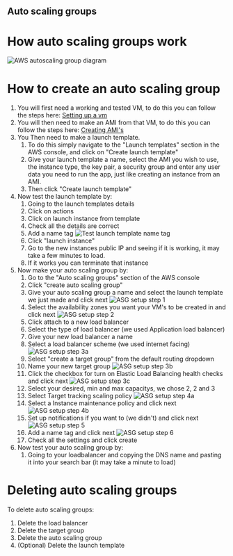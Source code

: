 ## Auto scaling groups

# How auto scaling groups work
![AWS autoscaling group diagram](../../../readme-images/AWS-autoscaling-group.jpg)

# How to create an auto scaling group
1) You will first need a working and tested VM, to do this you can follow the steps here: [Setting up a vm](../../../week1/day2/setting-up-a-vm/README.md)
2) You will then need to make an AMI from that VM, to do this you can follow the steps here: [Creating AMI's](../../../week1/day5/creating-ami's/README.md)
3) You Then need to make a launch template. 
   1) To do this simply navigate to the "Launch templates" section in the AWS console, and click on "Create launch template"
   2) Give your launch template a name, select the AMI you wish to use, the instance type, the key pair, a security group and enter any user data you need to run the app, just like creating an instance from an AMI.
   3) Then click "Create launch template"
4) Now test the launch template by:
   1) Going to the launch templates details
   2) Click on actions
   3) Click on launch instance from template
   4) Check all the details are correct 
   5) Add a name tag
   ![Test launch template name tag](../../../readme-images/test-launch-template-name-tag.png)
   6) Click "launch instance"
   7) Go to the new instances public IP and seeing if it is working, it may take a few minutes to load.
   8) If it works you can terminate that instance
5) Now make your auto scaling group by:
   1) Go to the "Auto scaling groups" section of the AWS console
   2) Click "create auto scaling group"
   3) Give your auto scaling group a name and select the launch template we just made and click next
   ![ASG setup step 1](../../../readme-images/asg-setup-step-1.png)
   4) Select the availability zones you want your VM's to be created in and click next
   ![ASG setup step 2](../../../readme-images/asg-setup-step-2.png)
   5) Click attach to a new load balancer
   6) Select the type of load balancer (we used Application load balancer)
   7) Give your new load balancer a name
   8) Select a load balancer scheme (we used internet facing)
   ![ASG setup step 3a](../../../readme-images/asg-setup-step-3a.png)
   9)  Select "create a target group" from the default routing dropdown
   10) Name your new target group
   ![ASG setup step 3b](../../../readme-images/asg-setup-step-3b.png)
   11) Click the checkbox for turn on Elastic Load Balancing health checks and click next
   ![ASG setup step 3c](../../../readme-images/asg-setup-step-3c.png)
   12) Select your desired, min and max capacitys, we chose 2, 2 and 3
   13) Select Target tracking scaling policy
   ![ASG setup step 4a](../../../readme-images/asg-setup-step-4a.png)
   14) Select a Instance maintenance policy and click next
   ![ASG setup step 4b](../../../readme-images/asg-setup-step-4b.png)
   15) Set up notifications if you want to (we didn't) and click next
   ![ASG setup step 5](../../../readme-images/asg-setup-step-5.png)
   16) Add a name tag and click next
   ![ASG setup step 6](../../../readme-images/asg-setup-step-6.png)
   17) Check all the settings and click create
6)  Now test your auto scaling group by:
    1) Going to your loadbalancer and copying the DNS name and pasting it into your search bar (it may take a minute to load)

# Deleting auto scaling groups
To delete auto scaling groups:
1) Delete the load balancer
2) Delete the target group
3) Delete the auto scaling group
4) (Optional) Delete the launch template